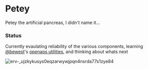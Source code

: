 # Petey
Petey the artificial pancreas, I didn't name it...

### Status
Currently evaulating reliability of the various components, learning [@bewest](https://github.com/bewest)'s [openaps utilities](https://github.com/openaps/openaps), and thinking about whats next

![erv-_ujzkykusys0eqzarwywjpqn4nsrda77s1zye84](https://cloud.githubusercontent.com/assets/751143/10158560/b444ed3e-6647-11e5-8466-8a57f4ce94b3.jpg)
